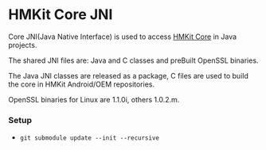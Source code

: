 # HMKit Core JNI

Core JNI(Java Native Interface) is used to access [HMKit Core](https://github.com/highmobility/hmkit-core/) 
in Java projects.

The shared JNI files are: Java and C classes and preBuilt OpenSSL binaries.

The Java JNI classes are released as a package, C files are used to build the core in HMKit 
Android/OEM repositories.


OpenSSL binaries for Linux are 1.1.0i, others 1.0.2.m.

### Setup

* `git submodule update --init --recursive`